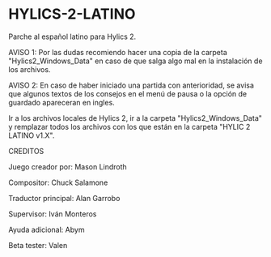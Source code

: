 # HYLICS-2-LATINO
Parche al español latino para Hylics 2.

AVISO 1: Por las dudas recomiendo hacer una copia de la carpeta "Hylics2_Windows_Data" en caso
de que salga algo mal en la instalación de los archivos. 

AVISO 2: En caso de haber iniciado una partida con anterioridad, se avisa que algunos textos 
de los consejos en el menú de pausa o la opción de guardado apareceran en ingles.

Ir a los archivos locales de Hylics 2, ir a la carpeta "Hylics2_Windows_Data" y remplazar
todos los archivos con los que están en la carpeta "HYLIC 2 LATINO v1.X". 


CREDITOS

Juego creador por:
Mason Lindroth

Compositor:
Chuck Salamone

Traductor principal:
Alan Garrobo

Supervisor:
Iván Monteros

Ayuda adicional:
Abym

Beta tester:
Valen



